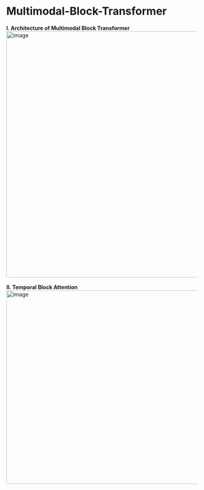 # Multimodal-Block-Transformer
**I. Architecture of Multimodal Block Transformer**<br/>
<img width="647" alt="image" src="https://github.com/user-attachments/assets/0f7e3c0a-ed0c-48a3-bf91-10646b2eaffd" />
<br/><br/>
**II. Temporal Block Attention**<br/>
<img width="509" alt="image" src="https://github.com/user-attachments/assets/597fee5e-bc1e-4a30-9a1e-614d25315749" />

